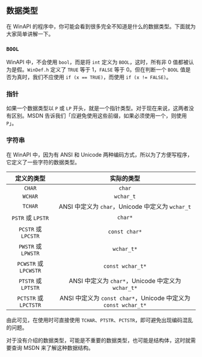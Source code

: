 ## 数据类型

在 WinAPI 的程序中，你可能会看到很多完全不知道是什么的数据类型。下面就为大家简单讲解一下。

### `BOOL`

WinAPI 中，不会使用 `bool`，而是将 `int` 定义为 `BOOL`，这时，所有非 $0$ 值都被认为是假。`WinDef.h` 定义了 `TRUE` 等于 $1$，`FALSE` 等于 $0$。但在判断一个 `BOOL` 值是否为真时，我们不应使用 `if (x == TRUE)`，而使用 `if (x != FALSE)`。

### 指针

如果一个数据类型以 `P` 或 `LP` 开头，就是一个指针类型。对于现在来说，这两者没有区别。MSDN 告诉我们「应避免使用这些前缀，如果必须使用一个，则使用 `P`」。

### 字符串

在 WinAPI 中，因为有 ANSI 和 Unicode 两种编码方式，所以为了方便写程序，它定义了一些字符的数据类型。

|定义的类型|实际的类型|
|:-:|:-:|
|`CHAR`|`char`|
|`WCHAR`|`wchar_t`|
|`TCHAR`|ANSI 中定义为 `char`，Unicode 中定义为 `wchar_t`|
|`PSTR` 或 `LPSTR`|`char*`|
|`PCSTR` 或 `LPCSTR`|`const char*`|
|`PWSTR` 或 `LPWSTR`|`wchar_t*`|
|`PCWSTR` 或 `LPCWSTR`|`const wchar_t*`|
|`PTSTR` 或 `LPTSTR`|ANSI 中定义为 `char*`，Unicode 中定义为 `wchar_t*`|
|`PCTSTR` 或 `LPCTSTR`|ANSI 中定义为 `const char*`，Unicode 中定义为 `const wchar_t*`|

由此可见，在使用时可直接使用 `TCHAR`、`PTSTR`、`PCTSTR`，即可避免出现编码混乱的问题。

对于没有介绍的数据类型，可能是不重要的数据类型，也可能是结构体，这时就需要查询 MSDN 来了解这种数据结构。